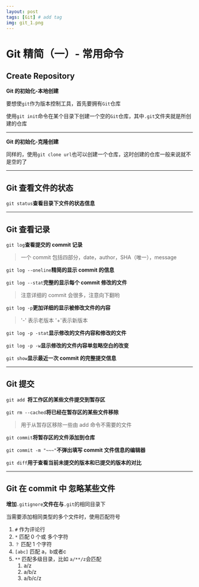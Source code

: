 ```yaml
---
layout: post
tags: [Git] # add tag
img: git_1.png
---
```


# Git 精简（一）- 常用命令

## Create Repository

**Git 的初始化-本地创建**

要想使`git`作为版本控制工具，首先要拥有`Git`仓库

使用`git init`命令在某个目录下创建一个空的`Git`仓库，其中`.git`文件夹就是所创建的仓库

---

**Git 的初始化-克隆创建**

同样的，使用`git clone url`也可以创建一个仓库，这时创建的仓库一般来说就不是空的了

---

## Git 查看文件的状态

`git status`**查看目录下文件的状态信息**

---

## Git 查看记录

`git log`**查看提交的 commit 记录**

> 一个 commit 包括四部分，date，author，SHA（唯一），message

`git log --oneline`**精简的显示 commit 的信息**

`git log --stat`**完整的显示每个 commit 修改的文件**

> 注意详细的 commit 会很多，注意向下翻哟

`git log -p`**更加详细的显示被修改文件的内容**

> '-' 表示老版本 '+'表示新版本

`git log -p -stat`**显示修改的文件内容和修改的文件**

`git log -p -w`**显示修改的文件内容单忽略空白的改变**

`git show`**显示最近一次 commit 的完整提交信息**

---


## Git 提交

`git add `**将工作区的某些文件提交到暂存区**

`git rm --cached`**将已经在暂存区的某些文件移除**

> 用于从暂存区移除一些由 add 命令不需要的文件

`git commit`**将暂存区的文件添加到仓库**

`git commit -m "~~~"`**不弹出填写 commit 文件信息的编辑器**

`git diff`**用于查看当前未提交的版本和已提交的版本的对比**

---

## Git 在 commit 中 忽略某些文件

**增加**`.gitignore`**文件在与**`.git`的相同目录下

当需要添加相同类型的多个文件时，使用匹配符号

1. `#` 作为评论行
2. `*` 匹配 0 个或 多个字符
3. `？` 匹配 1 个字符
4. `[abc]` 匹配 a，b或者c
5. `**` 匹配多级目录，比如 `a/**/z`会匹配
    1. a/z
    2. a/b/z
    3. a/b/c/z 
    
    

